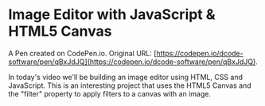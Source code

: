 # Image Editor with JavaScript & HTML5 Canvas

A Pen created on CodePen.io. Original URL: [https://codepen.io/dcode-software/pen/qBxJdJQ](https://codepen.io/dcode-software/pen/qBxJdJQ).

In today's video we'll be building an image editor using HTML, CSS and JavaScript. This is an interesting project that uses the HTML5 Canvas and the "filter" property to apply filters to a canvas with an image.